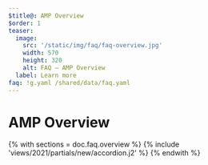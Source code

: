```yaml
---
$title@: AMP Overview
$order: 1
teaser:
  image:
    src: '/static/img/faq/faq-overview.jpg'
    width: 570
    height: 320
    alt: FAQ – AMP Overview
  label: Learn more
faq: !g.yaml /shared/data/faq.yaml
---
```


# AMP Overview

{% with sections = doc.faq.overview %}
{% include 'views/2021/partials/new/accordion.j2' %}
{% endwith %}
